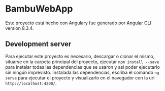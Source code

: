 # BambuWebApp

Este proyecto está hecho con Angulary fue generado por [Angular CLI](https://github.com/angular/angular-cli) version 8.3.4.

## Development server

Para ejecutar este proyecto es necesario, descargar o clonar el mismo, situarse en la carpeta principal del proyecto, ejecutar `npm install --save` para instalar todas las dependencias que se usaron y asi poder ejecutarlo sin ningún imprevisto.
Instalada las dependencias, escriba el comando `ng serve` para ejecutar el proyecto y visualizarlo en el navegador con la url `http://localhost:4200/`. 